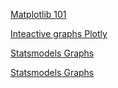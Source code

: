 [Matplotlib 101](http://nbviewer.jupyter.org/github/jrjohansson/scientific-python-lectures/blob/master/Lecture-4-Matplotlib.ipynb)

[Inteactive graphs Plotly](http://nbviewer.jupyter.org/gist/msund/7ac1203ded66fe8134cc)

[Statsmodels Graphs](http://statsmodels.sourceforge.net/devel/examples/index.html)

[Statsmodels Graphs](https://github.com/statsmodels/statsmodels/wiki/Examples#user-contributed-examples)
